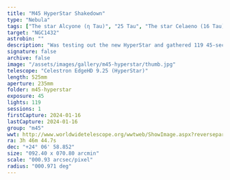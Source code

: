 ```yaml
---
title: "M45 HyperStar Shakedown"
type: "Nebula"
tags: ["The star Alcyone (η Tau)", "25 Tau", "The star Celaeno (16 Tau)", "The star Electra (17 Tau)", "The star Taygeta (q Tau)", "19 Tau", "The star Asterope", "Sterope I (21 Tau)", "The star Merope (23 Tau)", "The star Atlas (27 Tau)", "The star Pleione (28 Tau)", "The star Sterope II (22 Tau)", "The star 18 Tau", "IC349", "Barnards Merope Nebula", "NGC1432", "Maia Nebula", "NGC1435", "Merope Nebula"]
target: "NGC1432"
astrobin: ""
description: "Was testing out the new HyperStar and gathered 119 45-second subs before the winds became too strong to image accurately. HyperStar gathers light 25x faster than the unmodified EdgeHD."
signature: false
archive: false
image: "/assets/images/gallery/m45-hyperstar/thumb.jpg"
telescope: "Celestron EdgeHD 9.25 (HyperStar)"
length: 525mm
aperture: 235mm
folder: m45-hyperstar
exposure: 45
lights: 119
sessions: 1
firstCapture: 2024-01-16
lastCapture: 2024-01-16
group: "m45"
wwt: http://www.worldwidetelescope.org/wwtweb/ShowImage.aspx?reverseparity=True&scale=0.928886&name=m45-hyperstar.jpg&imageurl=https://deepskyworkflows.com/assets/images/gallery/m45-hyperstar/m45-hyperstar.jpg&credits=Jeremy+Likness+at+DeepSkyWorkflows.com&creditsUrl=https://deepskyworkflows.com/about&ra=56.337887&dec=24.331676&x=4474.7&y=2225.7&rotation=328.32&thumb=https://deepskyworkflows.com/assets/images/gallery/m45-hyperstar/thumb.jpg
ra: 3h 46m 44.7s
dec: "+24° 06' 58.852"
size: "092.40 x 070.80 arcmin"
scale: "000.93 arcsec/pixel"
radius: "000.971 deg"
---
```

